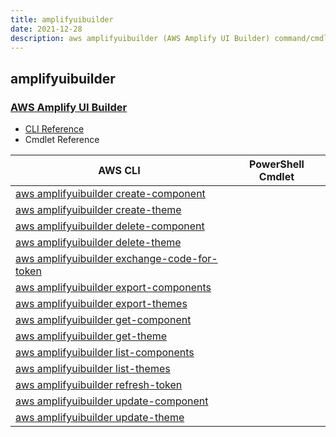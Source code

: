```yaml
---
title: amplifyuibuilder
date: 2021-12-28
description: aws amplifyuibuilder (AWS Amplify UI Builder) command/cmdlet list.
---
```


## amplifyuibuilder

### [AWS Amplify UI Builder](https://aws.amazon.com/amplify/)

* [CLI Reference](https://docs.aws.amazon.com/cli/latest/reference/amplifyuibuilder/index.html)
* Cmdlet Reference

|AWS CLI|PowerShell Cmdlet|
|----|----|
|[aws amplifyuibuilder create-component](https://docs.aws.amazon.com/cli/latest/reference/amplifyuibuilder/create-component.html)||
|[aws amplifyuibuilder create-theme](https://docs.aws.amazon.com/cli/latest/reference/amplifyuibuilder/create-theme.html)||
|[aws amplifyuibuilder delete-component](https://docs.aws.amazon.com/cli/latest/reference/amplifyuibuilder/delete-component.html)||
|[aws amplifyuibuilder delete-theme](https://docs.aws.amazon.com/cli/latest/reference/amplifyuibuilder/delete-theme.html)||
|[aws amplifyuibuilder exchange-code-for-token](https://docs.aws.amazon.com/cli/latest/reference/amplifyuibuilder/exchange-code-for-token.html)||
|[aws amplifyuibuilder export-components](https://docs.aws.amazon.com/cli/latest/reference/amplifyuibuilder/export-components.html)||
|[aws amplifyuibuilder export-themes](https://docs.aws.amazon.com/cli/latest/reference/amplifyuibuilder/export-themes.html)||
|[aws amplifyuibuilder get-component](https://docs.aws.amazon.com/cli/latest/reference/amplifyuibuilder/get-component.html)||
|[aws amplifyuibuilder get-theme](https://docs.aws.amazon.com/cli/latest/reference/amplifyuibuilder/get-theme.html)||
|[aws amplifyuibuilder list-components](https://docs.aws.amazon.com/cli/latest/reference/amplifyuibuilder/list-components.html)||
|[aws amplifyuibuilder list-themes](https://docs.aws.amazon.com/cli/latest/reference/amplifyuibuilder/list-themes.html)||
|[aws amplifyuibuilder refresh-token](https://docs.aws.amazon.com/cli/latest/reference/amplifyuibuilder/refresh-token.html)||
|[aws amplifyuibuilder update-component](https://docs.aws.amazon.com/cli/latest/reference/amplifyuibuilder/update-component.html)||
|[aws amplifyuibuilder update-theme](https://docs.aws.amazon.com/cli/latest/reference/amplifyuibuilder/update-theme.html)||

